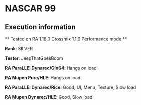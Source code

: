 # NASCAR 99 

## Execution information

** Tested on RA 1.18.0 Crossmix 1.1.0 Performance mode **

**Rank**: SILVER

**Tester**: JeepThatGoesBoom


**RA ParaLLEl Dynarec/Gln64**: Hangs on load

**RA Mupen Pure/HLE**: Hangs on load

**RA ParaLLEl Dynarec/Rice**: Good, UI, Menu, Texture, Slow load

**RA Mupen Dynarec/HLE**: Good, Slow load